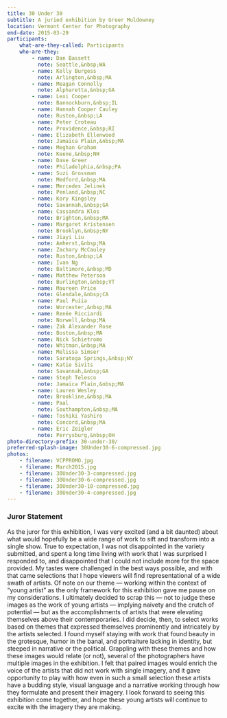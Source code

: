 ```yaml
---
title: 30 Under 30
subtitle: A juried exhibition by Greer Muldowney
location: Vermont Center for Photography
end-date: 2015-03-29
participants:
    what-are-they-called: Participants
    who-are-they:
        - name: Dan Bassett
          note: Seattle,&nbsp;WA
        - name: Kelly Burgess
          note: Arlington,&nbsp;MA
        - name: Meagan Connolly
          note: Alpharetta,&nbsp;GA
        - name: Lexi Cooper
          note: Bannockburn,&nbsp;IL
        - name: Hannah Cooper Cauley
          note: Ruston,&nbsp;LA
        - name: Peter Croteau
          note: Providence,&nbsp;RI
        - name: Elizabeth Ellenwood
          note: Jamaica Plain,&nbsp;MA
        - name: Meghan Graham
          note: Keene,&nbsp;NH
        - name: Dave Greer
          note: Philadelphia,&nbsp;PA
        - name: Suzi Grossman
          note: Medford,&nbsp;MA
        - name: Mercedes Jelinek
          note: Penland,&nbsp;NC
        - name: Kory Kingsley
          note: Savannah,&nbsp;GA
        - name: Cassandra Klos
          note: Brighton,&nbsp;MA
        - name: Margaret Kristensen
          note: Brooklyn,&nbsp;NY
        - name: Jiayi Liu
          note: Amherst,&nbsp;MA
        - name: Zachary McCauley
          note: Ruston,&nbsp;LA
        - name: Ivan Ng
          note: Baltimore,&nbsp;MD
        - name: Matthew Peterson
          note: Burlington,&nbsp;VT
        - name: Maureen Price
          note: Glendale,&nbsp;CA
        - name: Paul Puiia
          note: Worcester,&nbsp;MA
        - name: Renée Ricciardi
          note: Norwell,&nbsp;MA
        - name: Zak Alexander Rose
          note: Boston,&nbsp;MA
        - name: Nick Schietromo
          note: Whitman,&nbsp;MA
        - name: Melissa Simser
          note: Saratoga Springs,&nbsp;NY
        - name: Katie Sivits
          note: Savannah,&nbsp;GA
        - name: Steph Telesco
          note: Jamaica Plain,&nbsp;MA
        - name: Lauren Wesley
          note: Brookline,&nbsp;MA
        - name: Paal
          note: Southampton,&nbsp;MA
        - name: Toshiki Yashiro
          note: Concord,&nbsp;MA
        - name: Eric Zeigler
          note: Perrysburg,&nbsp;OH
photo-directory-prefix: 30-under-30/
preferred-splash-image: 30Under30-6-compressed.jpg
photos:
    - filename: VCPPROMO.jpg
    - filename: March2015.jpg
    - filename: 30Under30-3-compressed.jpg
    - filename: 30Under30-6-compressed.jpg
    - filename: 30Under30-10-compressed.jpg
    - filename: 30Under30-4-compressed.jpg
---
```


### Juror Statement

As the juror for this exhibition, I was very excited (and a bit daunted) about what would hopefully be a wide range of work to sift and transform into a single show. True to expectation, I was not disappointed in the variety submitted, and spent a long time living with work that I was surprised I responded to, and disappointed that I could not include more for the space provided. My tastes were challenged in the best ways possible, and with that came selections that I hope viewers will find representational of a wide swath of artists. Of note on our theme — working within the context of “young artist” as the only framework for this exhibition gave me pause on my considerations. I ultimately decided to scrap this — not to judge these images as the work of young artists — implying naivety and the crutch of potential — but as the accomplishments of artists that were elevating themselves above their contemporaries. I did decide, then, to select works based on themes that expressed themselves prominently and intricately by the artists selected. I found myself staying with work that found beauty in the grotesque, humor in the banal, and portraiture lacking in identity, but steeped in narrative or the political. Grappling with these themes and how these images would relate (or not), several of the photographers have multiple images in the exhibition. I felt that paired images would enrich the voice of the artists that did not work with single imagery, and it gave opportunity to play with how even in such a small selection these artists have a budding style, visual language and a narrative working through how they formulate and present their imagery. I look forward to seeing this exhibition come together, and hope these young artists will continue to excite with the imagery they are making.